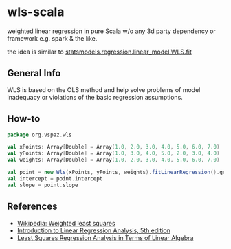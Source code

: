 # wls-scala

weighted linear regression in pure Scala w/o any 3d party dependency or framework e.g. spark & the like.

the idea is similar to [statsmodels.regression.linear_model.WLS.fit](https://tinyurl.com/y3vkn5d2)

## General Info

WLS is based on the OLS method and help solve problems of model inadequacy or violations of the basic regression
assumptions.

## How-to

```scala
package org.vspaz.wls

val xPoints: Array[Double] = Array(1.0, 2.0, 3.0, 4.0, 5.0, 6.0, 7.0)
val yPoints: Array[Double] = Array(1.0, 3.0, 4.0, 5.0, 2.0, 3.0, 4.0)
val weights: Array[Double] = Array(1.0, 2.0, 3.0, 4.0, 5.0, 6.0, 7.0)

val point = new Wls(xPoints, yPoints, weights).fitLinearRegression().get
val intercept = point.intercept
val slope = point.slope
```

## References

- [Wikipedia: Weighted least squares](https://en.wikipedia.org/wiki/Weighted_least_squares)
- [Introduction to Linear Regression Analysis, 5th edition](https://tinyurl.com/y3clfnrs)
- [Least Squares Regression Analysis in Terms of Linear Algebra](https://tinyurl.com/y485qhlg) 

